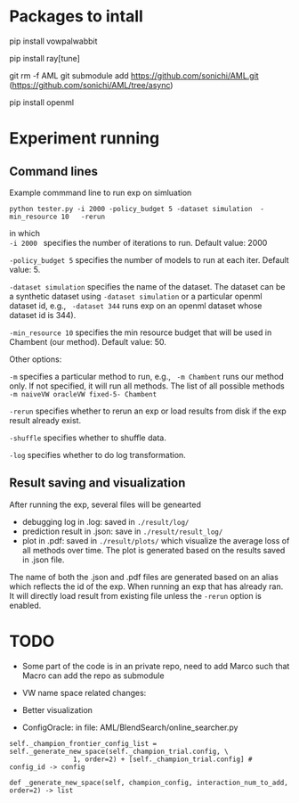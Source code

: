 # Packages to intall 
pip install vowpalwabbit

pip install ray[tune]

git rm -f AML
git submodule add https://github.com/sonichi/AML.git
(https://github.com/sonichi/AML/tree/async)

pip install openml


# Experiment running

## Command lines

Example commmand line to run exp on simluation
``` 
python tester.py -i 2000 -policy_budget 5 -dataset simulation  -min_resource 10   -rerun
```
in which  
```-i 2000 ``` specifies the number of iterations to run. Default value: 2000

``` -policy_budget 5 ``` specifies the number of models to run at each iter. Default value: 5.

``` -dataset simulation ``` specifies the name of the dataset. The dataset can be a synthetic dataset using  `-dataset simulation` or a particular openml dataset id, e.g., ``` -dataset 344``` runs exp on an openml dataset whose dataset id is 344).

```-min_resource 10``` specifies the min resource budget that will be used in Chambent (our method).  Default value: 50.

Other options:

```-m``` specifies a particular method to run, e.g., ``` -m Chambent``` runs our method only. If not specified, it will run all methods. The list of all possible methods ``` -m naiveVW oracleVW fixed-5- Chambent```

```-rerun``` specifies whether to rerun an exp or load results from disk if the exp result already exist. 

```-shuffle```  specifies whether to shuffle data.

```-log``` specifies whether to do log transformation.


## Result saving and visualization
After running the exp, several files will be genearted
- debugging log in .log: saved in ```./result/log/```
- prediction result in .json: save in  ```./result/result_log/```
- plot in .pdf: saved in ```./result/plots/``` which visualize the average loss of all methods over time. The plot is generated based on the results saved in .json file. 

The name of both the .json and .pdf files are generated based on an alias which reflects the id of the exp. When running an exp that has already ran. It will directly load result from existing file unless the ```-rerun``` option is enabled.

# TODO
- Some part of the code is in an private repo, need to add Marco such that Macro can add the repo as submodule

- VW name space related changes: 
- Better visualization
- ConfigOracle: in file: AML/BlendSearch/online_searcher.py


```
self._champion_frontier_config_list = self._generate_new_space(self._champion_trial.config, \
                1, order=2) + [self._champion_trial.config] # config_id -> config
```

```
def _generate_new_space(self, champion_config, interaction_num_to_add, order=2) -> list 
```
